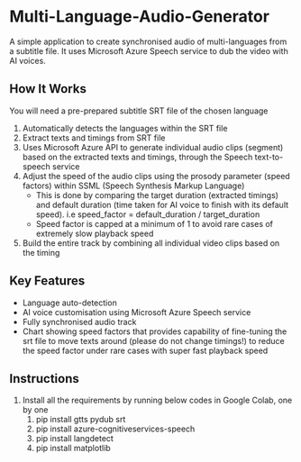# Multi-Language-Audio-Generator
A simple application to create synchronised audio of multi-languages from a subtitle file. It uses Microsoft Azure Speech service to dub the video with AI voices.

## How It Works
You will need a pre-prepared subtitle SRT file of the chosen language
  1. Automatically detects the languages within the SRT file
  2. Extract texts and timings from SRT file
  3. Uses Microsoft Azure API to generate individual audio clips (segment) based on the extracted texts and timings, through the Speech text-to-speech service
  4. Adjust the speed of the audio clips using the prosody parameter (speed factors) within SSML (Speech Synthesis Markup Language)
     * This is done by comparing the target duration (extracted timings) and default duration (time taken for AI voice to finish with its default speed). i.e speed_factor = default_duration / target_duration
     * Speed factor is capped at a minimum of 1 to avoid rare cases of extremely slow playback speed
  7. Build the entire track by combining all individual video clips based on the timing

## Key Features
  * Language auto-detection
  * AI voice customisation using Microsoft Azure Speech service
  * Fully synchronised audio track
  * Chart showing speed factors that provides capability of fine-tuning the srt file to move texts around (please do not change timings!) to reduce the speed factor under rare cases with super fast playback speed

## Instructions
1. Install all the requirements by running below codes in Google Colab, one by one
    1. pip install gtts pydub srt
    2. pip install azure-cognitiveservices-speech
    3. pip install langdetect
    4. pip install matplotlib

